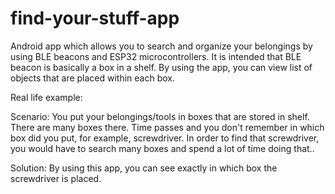 # find-your-stuff-app
Android app which allows you to search and organize your belongings by using BLE beacons and ESP32 microcontrollers.
It is intended that BLE beacon is basically a box in a shelf. By using the app, you can view list of objects that 
are placed within each box.

Real life example:

Scenario:
You put your belongings/tools in boxes that are stored in shelf. There are many boxes there.
Time passes and you don't remember in which box did you put, for example, screwdriver. In order to find that 
screwdriver, you would have to search many boxes and spend a lot of time doing that..

Solution:
By using this app, you can see exactly in which box the screwdriver is placed.
